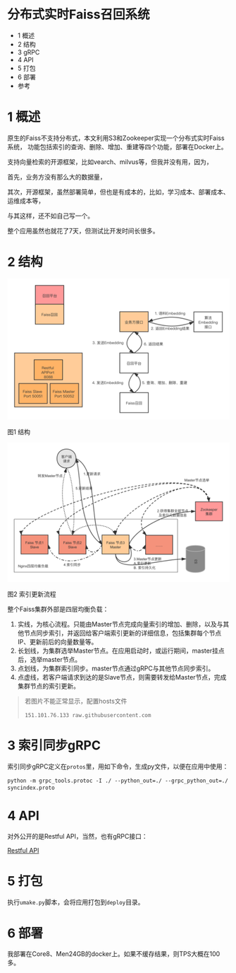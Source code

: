 # 分布式实时Faiss召回系统
- 1 概述
- 2 结构
- 3 gRPC
- 4 API
- 5 打包
- 6 部署
- 参考

# 1 概述
原生的Faiss不支持分布式，本文利用S3和Zookeeper实现一个分布式实时Faiss系统，
功能包括索引的查询、删除、增加、重建等四个功能，部署在Docker上。

支持向量检索的开源框架，比如vearch、milvus等，但我并没有用，因为，

首先，业务方没有那么大的数据量，

其次，开源框架，虽然部署简单，但也是有成本的，比如，学习成本、部署成本、运维成本等，

与其这样，还不如自己写一个。

整个应用虽然也就花了7天，但测试比开发时间长很多。

# 2 结构

![结构](doc/image/flow.png?raw=true)

图1 结构

![更新流程](doc/image/arc.png?raw=true)

图2 索引更新流程

整个Faiss集群外部是四层均衡负载：

1. 实线，为核心流程。只能由Master节点完成向量索引的增加、删除，以及与其他节点同步索引，并返回给客户端索引更新的详细信息，包括集群每个节点IP、更新前后的向量数量等。
2. 长划线，为集群选举Master节点。在应用启动时，或运行期间，master挂点后，选举master节点。
3. 点划线，为集群索引同步。master节点通过gRPC与其他节点同步索引。
4. 点虚线，若客户端请求到达的是Slave节点，则需要转发给Master节点，完成集群节点的索引更新。 

> 若图片不能正常显示，配置hosts文件
>
> ```shell script
> 151.101.76.133 raw.githubusercontent.com
> ``` 

# 3 索引同步gRPC
索引同步gRPC定义在`protos`里，用如下命令，生成py文件，以便在应用中使用：
```shell script
python -m grpc_tools.protoc -I ./ --python_out=./ --grpc_python_out=./ syncindex.proto
```

# 4 API
对外公开的是Restful API，当然，也有gRPC接口：

[Restful API](doc/Restful%20API.md)

# 5 打包
执行`umake.py`脚本，会将应用打包到`deploy`目录。

# 6 部署
我部署在Core8、Men24GB的docker上。如果不缓存结果，则TPS大概在100多。